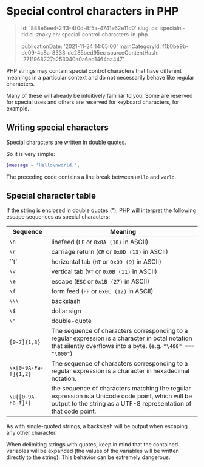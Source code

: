 Special control characters in PHP
=================================

> id: '888e6ee4-2ff3-4f0d-8f5a-4741e62e11d0'
> slug:
> 	cs: specialni-ridici-znaky
> 	en: special-control-characters-in-php
> 
> publicationDate: '2021-11-24 14:05:00'
> mainCategoryId: f1b0be9b-de09-4c8a-8338-dc285bed95ec
> sourceContentHash: '2711968227a253040a0a6ed1464aa447'

PHP strings may contain special control characters that have different meanings in a particular context and do not necessarily behave like regular characters.

Many of these will already be intuitively familiar to you. Some are reserved for special uses and others are reserved for keyboard characters, for example.

Writing special characters
-----------------------

Special characters are written in double quotes.

So it is very simple:

```php
$message = "Hello\nworld.";
```

The preceding code contains a line break between `Hello` and `world`.

Special character table
-------------------------

If the string is enclosed in double quotes ("), PHP will interpret the following escape sequences as special characters:

| Sequence | Meaning |
|----------|--------|
| `\n` | linefeed (`LF` or `0x0A (10)` in ASCII) |
| `\r` | carriage return (`CR` or `0x0D (13)` in ASCII) |
| ``t` | horizontal tab (`HT` or `0x09 (9)` in ASCII) |
| `\v` | vertical tab (`VT` or `0x0B (11)` in ASCII) |
| `\e` | escape (`ESC` or `0x1B (27)` in ASCII) |
| `\f` | form feed (`FF` or `0x0C (12)` in ASCII) |
| `\\\` | backslash |
| `\$` | dollar sign |
| `\"` | double-quote |
| `[0-7]{1,3}` | The sequence of characters corresponding to a regular expression is a character in octal notation that silently overflows into a byte. (e.g. `"\400" === "\000"`) |
| `\x[0-9A-Fa-f]{1,2}` | The sequence of characters corresponding to a regular expression is a character in hexadecimal notation. |
| `\u{[0-9A-Fa-f]+}` | the sequence of characters matching the regular expression is a Unicode code point, which will be output to the string as a UTF-8 representation of that code point.

As with single-quoted strings, a backslash will be output when escaping any other character.

When delimiting strings with quotes, keep in mind that the contained variables will be expanded (the values of the variables will be written directly to the string). This behavior can be extremely dangerous.
